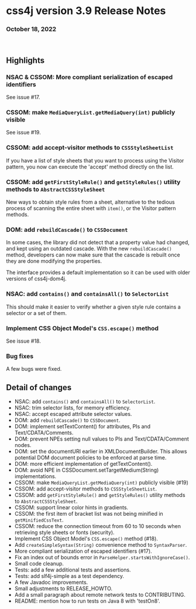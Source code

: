 # css4j version 3.9 Release Notes

### October 18, 2022

<br/>

## Highlights

### NSAC & CSSOM: More compliant serialization of escaped identifiers

See issue #17.

### CSSOM: make `MediaQueryList.getMediaQuery(int)` publicly visible

See issue #19.

### CSSOM: add accept-visitor methods to `CSSStyleSheetList`

If you have a list of style sheets that you want to process using the Visitor
pattern, you now can execute the 'accept' method directly on the list.

### CSSOM: add `getFirstStyleRule()` and `getStyleRules()` utility methods to `AbstractCSSStyleSheet`

New ways to obtain style rules from a sheet, alternative to the tedious process
of scanning the entire sheet with `item()`, or the Visitor pattern methods.

### DOM: add `rebuildCascade()` to `CSSDocument`

In some cases, the library did not detect that a property value had changed,
and kept using an outdated cascade. With the new `rebuildCascade()` method,
developers can now make sure that the cascade is rebuilt once they are done
modifying the properties.

The interface provides a default implementation so it can be used with older
versions of css4j-dom4j.

### NSAC: add `contains()` and `containsAll()` to `SelectorList`

This should make it easier to verify whether a given style rule contains a
selector or a set of them.

### Implement CSS Object Model's `CSS.escape()` method

See issue #18.

### Bug fixes

A few bugs were fixed.

## Detail of changes

- NSAC: add `contains()` and `containsAll()` to `SelectorList`.
- NSAC: trim selector lists, for memory efficiency.
- NSAC: accept escaped attribute selector values.
- DOM: add `rebuildCascade()` to `CSSDocument`.
- DOM: implement setTextContent() for attributes, PIs and Text/CDATA/Comments.
- DOM: prevent NPEs setting null values to PIs and Text/CDATA/Comment nodes.
- DOM: set the documentURI earlier in XMLDocumentBuilder. This allows potential DOM document policies to be enforced at parse time.
- DOM: more efficient implementation of getTextContent().
- DOM: avoid NPE in CSSDocument.setTargetMedium(String) implementations.
- CSSOM: make `MediaQueryList.getMediaQuery(int)` publicly visible (#19)
- CSSOM: add accept-visitor methods to `CSSStyleSheetList`.
- CSSOM: add `getFirstStyleRule()` and `getStyleRules()` utility methods to `AbstractCSSStyleSheet`.
- CSSOM: support linear color hints in gradients.
- CSSOM: the first item of bracket list was not being minified in `getMinifiedCssText`.
- CSSOM: reduce the connection timeout from 60 to 10 seconds when retrieving style sheets or fonts (security).
- Implement CSS Object Model's `CSS.escape()` method (#18).
- Add `createSimpleSyntax(String)` convenience method to `SyntaxParser`.
- More compliant serialization of escaped identifiers (#17).
- Fix an index out of bounds error in `ParseHelper.startsWithIgnoreCase()`.
- Small code cleanup.
- Tests: add a few additional tests and assertions.
- Tests: add slf4j-simple as a test dependency.
- A few Javadoc improvements.
- Small adjustments to RELEASE_HOWTO.
- Add a small paragraph about remote network tests to CONTRIBUTING.
- README: mention how to run tests on Java 8 with 'testOn8'.
